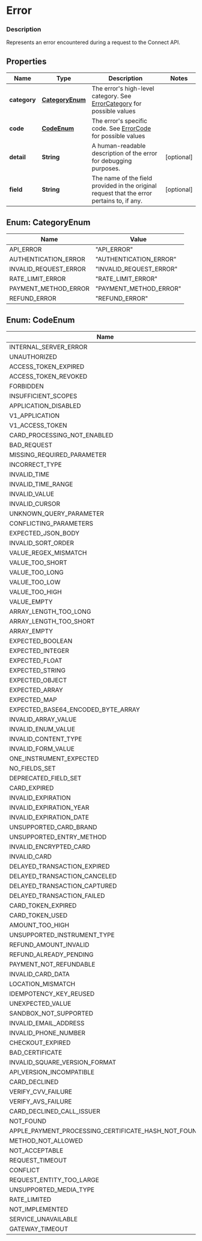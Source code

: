 
# Error

### Description

Represents an error encountered during a request to the Connect API.

## Properties
Name | Type | Description | Notes
------------ | ------------- | ------------- | -------------
**category** | [**CategoryEnum**](#CategoryEnum) | The error&#39;s high-level category. See [ErrorCategory](#type-errorcategory) for possible values | 
**code** | [**CodeEnum**](#CodeEnum) | The error&#39;s specific code. See [ErrorCode](#type-errorcode) for possible values | 
**detail** | **String** | A human-readable description of the error for debugging purposes. |  [optional]
**field** | **String** | The name of the field provided in the original request that the error pertains to, if any. |  [optional]


<a name="CategoryEnum"></a>
## Enum: CategoryEnum
Name | Value
---- | -----
API_ERROR | &quot;API_ERROR&quot;
AUTHENTICATION_ERROR | &quot;AUTHENTICATION_ERROR&quot;
INVALID_REQUEST_ERROR | &quot;INVALID_REQUEST_ERROR&quot;
RATE_LIMIT_ERROR | &quot;RATE_LIMIT_ERROR&quot;
PAYMENT_METHOD_ERROR | &quot;PAYMENT_METHOD_ERROR&quot;
REFUND_ERROR | &quot;REFUND_ERROR&quot;


<a name="CodeEnum"></a>
## Enum: CodeEnum
Name | Value
---- | -----
INTERNAL_SERVER_ERROR | &quot;INTERNAL_SERVER_ERROR&quot;
UNAUTHORIZED | &quot;UNAUTHORIZED&quot;
ACCESS_TOKEN_EXPIRED | &quot;ACCESS_TOKEN_EXPIRED&quot;
ACCESS_TOKEN_REVOKED | &quot;ACCESS_TOKEN_REVOKED&quot;
FORBIDDEN | &quot;FORBIDDEN&quot;
INSUFFICIENT_SCOPES | &quot;INSUFFICIENT_SCOPES&quot;
APPLICATION_DISABLED | &quot;APPLICATION_DISABLED&quot;
V1_APPLICATION | &quot;V1_APPLICATION&quot;
V1_ACCESS_TOKEN | &quot;V1_ACCESS_TOKEN&quot;
CARD_PROCESSING_NOT_ENABLED | &quot;CARD_PROCESSING_NOT_ENABLED&quot;
BAD_REQUEST | &quot;BAD_REQUEST&quot;
MISSING_REQUIRED_PARAMETER | &quot;MISSING_REQUIRED_PARAMETER&quot;
INCORRECT_TYPE | &quot;INCORRECT_TYPE&quot;
INVALID_TIME | &quot;INVALID_TIME&quot;
INVALID_TIME_RANGE | &quot;INVALID_TIME_RANGE&quot;
INVALID_VALUE | &quot;INVALID_VALUE&quot;
INVALID_CURSOR | &quot;INVALID_CURSOR&quot;
UNKNOWN_QUERY_PARAMETER | &quot;UNKNOWN_QUERY_PARAMETER&quot;
CONFLICTING_PARAMETERS | &quot;CONFLICTING_PARAMETERS&quot;
EXPECTED_JSON_BODY | &quot;EXPECTED_JSON_BODY&quot;
INVALID_SORT_ORDER | &quot;INVALID_SORT_ORDER&quot;
VALUE_REGEX_MISMATCH | &quot;VALUE_REGEX_MISMATCH&quot;
VALUE_TOO_SHORT | &quot;VALUE_TOO_SHORT&quot;
VALUE_TOO_LONG | &quot;VALUE_TOO_LONG&quot;
VALUE_TOO_LOW | &quot;VALUE_TOO_LOW&quot;
VALUE_TOO_HIGH | &quot;VALUE_TOO_HIGH&quot;
VALUE_EMPTY | &quot;VALUE_EMPTY&quot;
ARRAY_LENGTH_TOO_LONG | &quot;ARRAY_LENGTH_TOO_LONG&quot;
ARRAY_LENGTH_TOO_SHORT | &quot;ARRAY_LENGTH_TOO_SHORT&quot;
ARRAY_EMPTY | &quot;ARRAY_EMPTY&quot;
EXPECTED_BOOLEAN | &quot;EXPECTED_BOOLEAN&quot;
EXPECTED_INTEGER | &quot;EXPECTED_INTEGER&quot;
EXPECTED_FLOAT | &quot;EXPECTED_FLOAT&quot;
EXPECTED_STRING | &quot;EXPECTED_STRING&quot;
EXPECTED_OBJECT | &quot;EXPECTED_OBJECT&quot;
EXPECTED_ARRAY | &quot;EXPECTED_ARRAY&quot;
EXPECTED_MAP | &quot;EXPECTED_MAP&quot;
EXPECTED_BASE64_ENCODED_BYTE_ARRAY | &quot;EXPECTED_BASE64_ENCODED_BYTE_ARRAY&quot;
INVALID_ARRAY_VALUE | &quot;INVALID_ARRAY_VALUE&quot;
INVALID_ENUM_VALUE | &quot;INVALID_ENUM_VALUE&quot;
INVALID_CONTENT_TYPE | &quot;INVALID_CONTENT_TYPE&quot;
INVALID_FORM_VALUE | &quot;INVALID_FORM_VALUE&quot;
ONE_INSTRUMENT_EXPECTED | &quot;ONE_INSTRUMENT_EXPECTED&quot;
NO_FIELDS_SET | &quot;NO_FIELDS_SET&quot;
DEPRECATED_FIELD_SET | &quot;DEPRECATED_FIELD_SET&quot;
CARD_EXPIRED | &quot;CARD_EXPIRED&quot;
INVALID_EXPIRATION | &quot;INVALID_EXPIRATION&quot;
INVALID_EXPIRATION_YEAR | &quot;INVALID_EXPIRATION_YEAR&quot;
INVALID_EXPIRATION_DATE | &quot;INVALID_EXPIRATION_DATE&quot;
UNSUPPORTED_CARD_BRAND | &quot;UNSUPPORTED_CARD_BRAND&quot;
UNSUPPORTED_ENTRY_METHOD | &quot;UNSUPPORTED_ENTRY_METHOD&quot;
INVALID_ENCRYPTED_CARD | &quot;INVALID_ENCRYPTED_CARD&quot;
INVALID_CARD | &quot;INVALID_CARD&quot;
DELAYED_TRANSACTION_EXPIRED | &quot;DELAYED_TRANSACTION_EXPIRED&quot;
DELAYED_TRANSACTION_CANCELED | &quot;DELAYED_TRANSACTION_CANCELED&quot;
DELAYED_TRANSACTION_CAPTURED | &quot;DELAYED_TRANSACTION_CAPTURED&quot;
DELAYED_TRANSACTION_FAILED | &quot;DELAYED_TRANSACTION_FAILED&quot;
CARD_TOKEN_EXPIRED | &quot;CARD_TOKEN_EXPIRED&quot;
CARD_TOKEN_USED | &quot;CARD_TOKEN_USED&quot;
AMOUNT_TOO_HIGH | &quot;AMOUNT_TOO_HIGH&quot;
UNSUPPORTED_INSTRUMENT_TYPE | &quot;UNSUPPORTED_INSTRUMENT_TYPE&quot;
REFUND_AMOUNT_INVALID | &quot;REFUND_AMOUNT_INVALID&quot;
REFUND_ALREADY_PENDING | &quot;REFUND_ALREADY_PENDING&quot;
PAYMENT_NOT_REFUNDABLE | &quot;PAYMENT_NOT_REFUNDABLE&quot;
INVALID_CARD_DATA | &quot;INVALID_CARD_DATA&quot;
LOCATION_MISMATCH | &quot;LOCATION_MISMATCH&quot;
IDEMPOTENCY_KEY_REUSED | &quot;IDEMPOTENCY_KEY_REUSED&quot;
UNEXPECTED_VALUE | &quot;UNEXPECTED_VALUE&quot;
SANDBOX_NOT_SUPPORTED | &quot;SANDBOX_NOT_SUPPORTED&quot;
INVALID_EMAIL_ADDRESS | &quot;INVALID_EMAIL_ADDRESS&quot;
INVALID_PHONE_NUMBER | &quot;INVALID_PHONE_NUMBER&quot;
CHECKOUT_EXPIRED | &quot;CHECKOUT_EXPIRED&quot;
BAD_CERTIFICATE | &quot;BAD_CERTIFICATE&quot;
INVALID_SQUARE_VERSION_FORMAT | &quot;INVALID_SQUARE_VERSION_FORMAT&quot;
API_VERSION_INCOMPATIBLE | &quot;API_VERSION_INCOMPATIBLE&quot;
CARD_DECLINED | &quot;CARD_DECLINED&quot;
VERIFY_CVV_FAILURE | &quot;VERIFY_CVV_FAILURE&quot;
VERIFY_AVS_FAILURE | &quot;VERIFY_AVS_FAILURE&quot;
CARD_DECLINED_CALL_ISSUER | &quot;CARD_DECLINED_CALL_ISSUER&quot;
NOT_FOUND | &quot;NOT_FOUND&quot;
APPLE_PAYMENT_PROCESSING_CERTIFICATE_HASH_NOT_FOUND | &quot;APPLE_PAYMENT_PROCESSING_CERTIFICATE_HASH_NOT_FOUND&quot;
METHOD_NOT_ALLOWED | &quot;METHOD_NOT_ALLOWED&quot;
NOT_ACCEPTABLE | &quot;NOT_ACCEPTABLE&quot;
REQUEST_TIMEOUT | &quot;REQUEST_TIMEOUT&quot;
CONFLICT | &quot;CONFLICT&quot;
REQUEST_ENTITY_TOO_LARGE | &quot;REQUEST_ENTITY_TOO_LARGE&quot;
UNSUPPORTED_MEDIA_TYPE | &quot;UNSUPPORTED_MEDIA_TYPE&quot;
RATE_LIMITED | &quot;RATE_LIMITED&quot;
NOT_IMPLEMENTED | &quot;NOT_IMPLEMENTED&quot;
SERVICE_UNAVAILABLE | &quot;SERVICE_UNAVAILABLE&quot;
GATEWAY_TIMEOUT | &quot;GATEWAY_TIMEOUT&quot;



